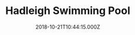---
date: 2018-10-21T10:44:15.000Z
title: Hadleigh Swimming Pool
latitude: 52.04454122139633
longitude: 0.9586564785024496
category: checkin
---